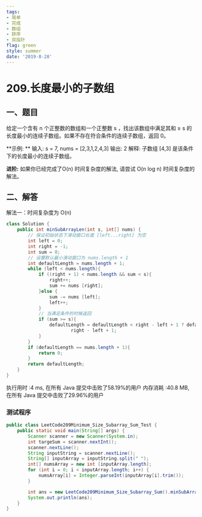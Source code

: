 ```yaml
---
tags: 
- 简单
- 完成
- 数组
- 排序
- 双指针
flag: green
style: summer
date: '2019-8-28'
---
```

# 209.长度最小的子数组

## 一、题目
给定一个含有 n 个正整数的数组和一个正整数 s ，找出该数组中满足其和 ≥ s 的长度最小的连续子数组。如果不存在符合条件的连续子数组，返回 0。

**示例: **
输入: s = 7, nums = [2,3,1,2,4,3]
输出: 2
解释: 子数组 [4,3] 是该条件下的长度最小的连续子数组。

**进阶:**
如果你已经完成了O(n) 时间复杂度的解法, 请尝试 O(n log n) 时间复杂度的解法。

## 二、解答

解法一：时间复杂度为 O(n)
```java
class Solution {
    public int minSubArrayLen(int s, int[] nums) {
        // 保证初始状态下滑动窗口长度 [left...right] 为空
        int left = 0;
        int right = -1;
        int sum = 0;
        // 设置默认最小滑动窗口为 nums.length + 1
        int defaultLength = nums.length + 1;
        while (left < nums.length){
            if ((right + 1) < nums.length && sum < s){
                right++;
                sum += nums [right];
            }else {
                sum -= nums [left];
                left++;
            }
            // 当满足条件的时候返回
            if (sum >= s){
                defaultLength = defaultLength < right - left + 1 ? defaultLength :
                        right - left + 1;
            }
        }
        if (defaultLength == nums.length + 1){
            return 0;
        }
        return defaultLength;
    }
}
```
执行用时 :4 ms, 在所有 Java 提交中击败了58.19%的用户
内存消耗 :40.8 MB, 在所有 Java 提交中击败了29.96%的用户


### 测试程序
```java
public class LeetCode209Minimum_Size_Subarray_Sum_Test {
    public static void main(String[] args) {
        Scanner scanner = new Scanner(System.in);
        int targeSum = scanner.nextInt();
        scanner.nextLine();
        String inputString = scanner.nextLine();
        String[] inputArray = inputString.split(" ");
        int[] numsArray = new int [inputArray.length];
        for (int i = 0; i < inputArray.length; i++) {
            numsArray[i] = Integer.parseInt(inputArray[i].trim());
        }

        int ans = new LeetCode209Minimum_Size_Subarray_Sum().minSubArrayLen(targeSum, numsArray);
        System.out.println(ans);
    }
}
```
